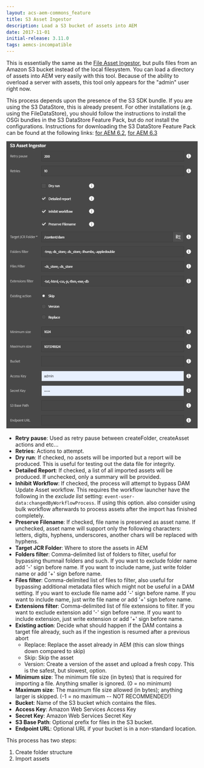 ```yaml
---
layout: acs-aem-commons_feature
title: S3 Asset Ingestor
description: Load a S3 bucket of assets into AEM
date: 2017-11-01
initial-release: 3.11.0
tags: aemcs-incompatible
---
```


This is essentially the same as the [File Asset Ingestor](../asset-ingestor/index.html), but pulls files from an Amazon S3 bucket instead of the local filesystem.  You can load a directory of assets into AEM very easily with this tool.  Because of the ability to overload a server with assets, this tool only appears for the "admin" user right now.

This process depends upon the presence of the S3 SDK bundle. If you are using the S3 DataStore, this is already present. For other installations (e.g. using the FileDataStore), you should follow the instructions to install the OSGi bundles in the S3 DataStore Feature Pack, but do *not* install the configurations. Instructions for downloading the S3 DataStore Feature Pack can be found at the following links: [for AEM 6.2](https://helpx.adobe.com/experience-manager/6-2/sites/deploying/using/data-store-config.html#AmazonS3DataStore), [for AEM 6.3](https://docs.adobe.com/docs/en/aem/6-3/deploy/platform/data-store-config.html#Amazon%20S3%20Data%20Store)

![S3 Asset Ingestor](./images/s3-asset-ingestor.png)

* **Retry pause**: Used as retry pause between createFolder, createAsset actions and etc...
* **Retries**: Actions to attempt.
* **Dry run**: If checked, no assets will be imported but a report will be produced.  This is useful for testing out the data file for integrity.
* **Detailed Report**: If checked, a list of all imported assets will be produced.  If unchecked, only a summary will be provided.
* **Inhibit Workflow**: If checked, the process will attempt to bypass DAM Update Asset workflow.  This requires the workflow launcher have the following in the _exclude list_ setting: `event-user-data:changedByWorkflowProcess`.  If using this option. also consider using bulk workflow afterwards to process assets after the import has finished completely.
* **Preserve Filename**: If checked, file name is preserved as asset name.  If unchecked, asset name will support only the following characters: letters, digits, hyphens, underscores, another chars will be replaced with hyphens.
* **Target JCR Folder**: Where to store the assets in AEM
* **Folders filter**: Comma-delimited list of folders to filter, useful for bypassing thumnail folders and such. If you want to exclude folder name add '-' sign before name. If you want to include name, just write folder name or add '+' sign before name.
* **Files filter**: Comma-delimited list of files to filter, also useful for bypassing additional metadata files which might not be useful in a DAM setting. If you want to exclude file name add '-' sign before name. If you want to include name, just write file name or add '+' sign before name.
* **Extensions filter**: Comma-delimited list of file extensions to filter. If you want to exclude extension add '-' sign before name. If you want to include extension, just write extension or add '+' sign before name.
* **Existing action**: Decide what should happen if the DAM contains a target file already, such as if the ingestion is resumed after a previous abort
    * Replace: Replace the asset already in AEM (this can slow things down compared to skip)
    * Skip: Skip the asset
    * Version: Create a version of the asset and upload a fresh copy.  This is the safest, but slowest, option.
* **Minimum size**: The minimum file size (in bytes) that is required for importing a file.  Anything smaller is ignored. (0 = no minimum)
* **Maximum size**: The maximum file size allowed (in bytes); anything larger is skipped. (-1 = no maximum -- NOT RECOMMENDED!)
* **Bucket**: Name of the S3 bucket which contains the files.
* **Access Key**: Amazon Web Services Access Key
* **Secret Key**: Amazon Web Services Secret Key
* **S3 Base Path**: Optional prefix for files in the S3 bucket.
* **Endpoint URL**: Optional URL if your bucket is in a non-standard location.

This process has two steps:

1. Create folder structure
2. Import assets